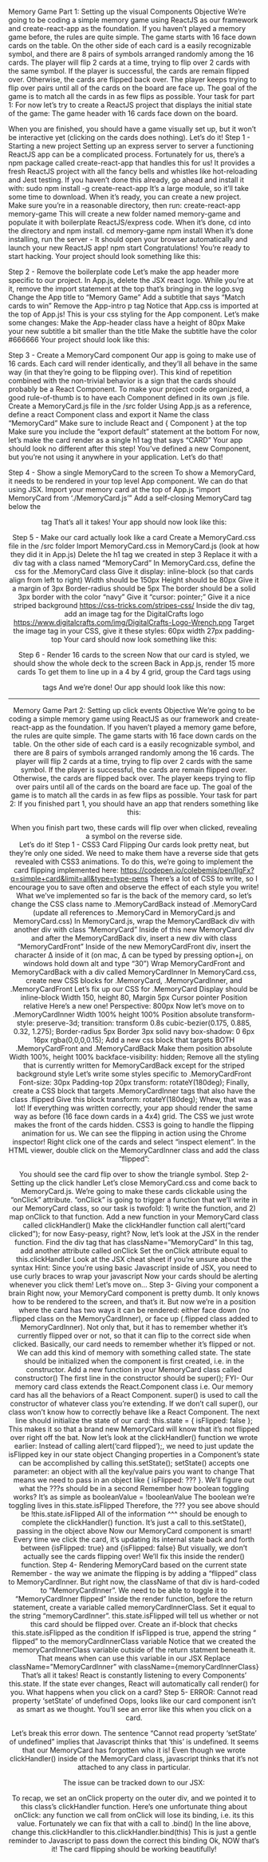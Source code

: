 Memory Game
Part 1: Setting up the visual Components
Objective
We’re going to be coding a simple memory game using ReactJS as our framework and create-react-app as the foundation. 
If you haven’t played a memory game before, the rules are quite simple. The game starts with 16 face down cards on the table. On the other side of each card is a easily recognizable symbol, and there are 8 pairs of symbols arranged randomly among the 16 cards. The player will flip 2 cards at a time, trying to flip over 2 cards with the same symbol. If the player is successful, the cards are remain flipped over. Otherwise, the cards are flipped back over. The player keeps trying to flip over pairs until all of the cards on the board are face up. The goal of the game is to match all the cards in as few flips as possible.
Your task for part 1:
For now let’s try to create a ReactJS project that displays the initial state of the game: The game header with 16 cards face down on the board.

When you are finished, you should have a game visually set up, but it won’t be interactive yet (clicking on the cards does nothing).
Let’s do it!
Step 1 - Starting a new project
Setting up an express server to server a functioning ReactJS app can be a complicated process. Fortunately for us, there’s a npm package called create-react-app that handles this for us! It provides a fresh ReactJS project with all the fancy bells and whistles like hot-reloading and Jest testing.
If you haven’t done this already, go ahead and install it with:
sudo npm install -g create-react-app
It’s a large module, so it’ll take some time to download. When it’s ready, you can create a new project. Make sure you’re in a reasonable directory, then run:
create-react-app memory-game
This will create a new folder named memory-game and populate it with boilerplate ReactJS/express code. When it’s done, cd into the directory and npm install.
cd memory-game
npm install
When it’s done installing, run the server - It should open your browser automatically and launch your new ReactJS app!
npm start
Congratulations! You’re ready to start hacking. Your project should look something like this:

Step 2 - Remove the boilerplate code
Let’s make the app header more specific to our project.
In App.js, delete the JSX react logo. While you’re at it, remove the import statement at the top that’s bringing in the logo.svg
Change the App title to “Memory Game”
Add a subtitle that says “Match cards to win”
Remove the App-intro p tag
Notice that App.css is imported at the top of App.js! This is your css styling for the App component. Let’s make some changes:
Make the App-header class have a height of 80px
Make your new subtitle a bit smaller than the title
Make the subtitle have the color #666666
Your project should look like this:


Step 3 - Create a MemoryCard component
Our app is going to make use of 16 cards. Each card will render identically, and they’ll all behave in the same way (in that they’re going to be flipping over). This kind of repetition combined with the non-trivial behavior is a sign that the cards should probably be a React Component.
To make your project code organized, a good rule-of-thumb is to have each Component defined in its own .js file. 
Create a MemoryCard.js file in the /src folder
Using App.js as a reference, define a react Component class and export it
Name the class “MemoryCard”
Make sure to include React and { Component } at the top
Make sure you include the “export default” statement at the bottom
For now, let’s make the card render as a single h1 tag that says “CARD”
Your app should look no different after this step! You’ve defined a  new Component, but you’re not using it anywhere in your application. Let’s do that!



Step 4 - Show a single MemoryCard to the screen
To show a MemoryCard, it needs to be rendered in your top level App component. We can do that using JSX.
Import your memory card at the top of App.js
“import MemoryCard from ‘./MemoryCard.js’”
Add a self-closing MemoryCard tag below the <header> tag
That’s all it takes! Your app should now look like this:

Step 5 - Make our card actually look like a card
Create a MemoryCard.css file in the /src folder
Import MemoryCard.css in MemoryCard.js (look at how they did it in App.js)
Delete the h1 tag we created in step 3
Replace it with a div tag with a class named “MemoryCard”
In MemoryCard.css, define the css for the .MemoryCard class
Give it display: inline-block (so that cards align from left to right)
Width should be 150px
Height should be 80px
Give it a margin of 3px
Border-radius should be 5px
The border should be a solid 3px border with the color “navy”
Give it “cursor: pointer;”
Give it a nice striped background
https://css-tricks.com/stripes-css/
Inside the div tag, add an image tag for the DigitalCrafts logo
https://www.digitalcrafts.com/img/DigitalCrafts-Logo-Wrench.png
Target the image tag in your CSS, give it these styles:
60px width
27px padding-top
Your card should now look something like this:




Step 6 - Render 16 cards to the screen
Now that our card is styled, we should show the whole deck to the screen
Back in App.js, render 15 more cards
To get them to line up in a 4 by 4 grid, group the Card tags using <div> tags
And we’re done! Our app should look like this now: 

--------------------------------------------------------------------------------------------


Memory Game
Part 2: Setting up click events
Objective
We’re going to be coding a simple memory game using ReactJS as our framework and create-react-app as the foundation. 
If you haven’t played a memory game before, the rules are quite simple. The game starts with 16 face down cards on the table. On the other side of each card is a easily recognizable symbol, and there are 8 pairs of symbols arranged randomly among the 16 cards. The player will flip 2 cards at a time, trying to flip over 2 cards with the same symbol. If the player is successful, the cards are remain flipped over. Otherwise, the cards are flipped back over. The player keeps trying to flip over pairs until all of the cards on the board are face up. The goal of the game is to match all the cards in as few flips as possible.
Your task for part 2:
If you finished part 1, you should have an app that renders something like this:

When you finish part two, these cards will flip over when clicked, revealing a symbol on the reverse side.  
Let’s do it!
Step 1 - CSS3 Card Flipping
Our cards look pretty neat, but they’re only one sided. We need to make them have a reverse side that gets revealed with CSS3 animations. To do this, we’re going to implement the card flipping implemented here:
https://codepen.io/colebemis/pen/IlgFx?q=simple+card&limit=all&type=type-pens
There’s a lot of CSS to write, so I encourage you to save often and observe the effect of each style you write!
What we’ve implemented so far is the back of the memory card, so let’s change the CSS class name to .MemoryCardBack instead of .MemoryCard (update all references to .MemoryCard in MemoryCard.js and MemoryCard.css)
In MemoryCard.js, wrap the MemoryCardBack div with another div with class “MemoryCard”
Inside of this new MemoryCard div and after the MemoryCardBack div, insert a new div with class “MemoryCardFront”
Inside of the new MemoryCardFront div, insert the character ∆ inside of it (on mac, ∆ can be typed by pressing option+j, on windows hold down alt and type  “30”)
Wrap MemoryCardFront and MemoryCardBack with a div called MemoryCardInner
In MemoryCard.css, create new CSS blocks for .MemoryCard, .MemoryCardInner, and .MemoryCardFront
Let’s fix up our CSS for .MemoryCard
Display should be inline-block
Width 150, height 80,
Margin 5px
Cursor pointer
Position relative
Here’s a new one! Perspective: 800px
Now let’s move on to .MemoryCardInner
Width 100% height 100%
Position absolute
transform-style: preserve-3d;
transition: transform 0.8s cubic-bezier(0.175, 0.885, 0.32, 1.275);
Border-radius 5px
Border 3px solid navy
box-shadow: 0 6px 16px rgba(0,0,0,0.15);
Add a new css block that targets BOTH .MemoryCardFront and .MemoryCardBack
Make them position absolute
Width 100%, height 100%
backface-visibility: hidden;
Remove all the styling that is currently written for MemoryCardBack except for the striped background style
Let’s write some styles specific to .MemoryCardFront
Font-size: 30px
Padding-top 20px
transform: rotateY(180deg);
Finally, create a CSS block that targets .MemoryCardInner tags that also have the class .flipped
Give this block transform: rotateY(180deg);
Whew, that was a lot! If everything was written correctly, your app should render the same way as before (16 face down cards in a 4x4) grid. The CSS we just wrote makes the front of the cards hidden.
CSS3 is going to handle the flipping animation for us. We can see the flipping in action using the Chrome inspector! Right click one of the cards and select “inspect element”. In the HTML viewer, double click on the MemoryCardInner class and add the class “flipped”:


You should see the card flip over to show the triangle symbol.
Step 2- Setting up the click handler
Let’s close MemoryCard.css and come back to MemoryCard.js. We’re going to make these cards clickable using the “onClick” attribute. “onClick” is going to trigger a function that we’ll write in our MemoryCard class, so our task is twofold: 1) write the function, and 2) map onClick to that function.
Add a new function in your MemoryCard class called clickHandler()
Make the clickHandler function call alert(“card clicked”); for now
Easy-peasy, right? Now, let’s look at the JSX in the render function.
Find the div tag that has className=”MemoryCard”
In this tag, add another attribute called onClick
Set the onClick attribute equal to this.clickHandler
Look at the JSX cheat sheet if you’re unsure about the syntax
Hint: Since you’re using basic Javascript inside of JSX, you need to use curly braces to wrap your javascript
Now your cards should be alerting whenever you click them! Let’s move on…
Step 3- Giving your component a brain
Right now, your MemoryCard component is pretty dumb. It only knows how to be rendered to the screen, and that’s it. But now we’re in a position where the card has two ways it can be rendered: either face down (no .flipped class on the MemoryCardInner), or face up (.flipped class added to MemoryCardInner). Not only that, but it has to remember whether it’s currently flipped over or not, so that it can flip to the correct side when clicked.
Basically, our card needs to remember whether it’s flipped or not. We can add this kind of memory with something called state. The state should be initialized when the component is first created, i.e. in the constructor.
Add a new function in your MemoryCard class called constructor()
The first line in the constructor should be super();
FYI- Our memory card class extends the React.Component class i.e. Our memory card has all the behaviors of a React Component. super() is used to call the constructor of whatever class you’re extending. If we don’t call super(), our class won’t know how to correctly behave like a React Component.
The next line should initialize the state of our card:
this.state = { isFlipped: false };
This makes it so that a brand new MemoryCard will know that it’s not flipped over right off the bat.
Now let’s look at the clickHandler() function we wrote earlier:
Instead of calling alert(‘card flipped’);, we need to just update the isFlipped key in our state object
Changing properties in a Component’s state can be accomplished by calling this.setState();
setState() accepts one parameter: an object with all the key/value pairs you want to change
That means we need to pass in an object like { isFlipped: ??? }. We’ll figure out what the ???s should be in a second
Remember how boolean toggling works?
It’s as simple as booleanValue = !booleanValue
The boolean we’re toggling lives in this.state.isFlipped
Therefore, the ??? you see above should be !this.state.isFlipped
All of the information ^^^ should be enough to complete the clickHandler() function. It’s just a call to this.setState(), passing in the object above
Now our MemoryCard component is smart! Every time we click the card, it’s updating its internal state back and forth between {isFlipped: true} and {isFlipped: false}
But visually, we don’t actually see the cards flipping over! We’ll fix this inside the render() function.
Step 4- Rendering MemoryCard based on the current state
Remember - the way we animate the flipping is by adding a “flipped” class to MemoryCardInner. But right now, the className of that div is hard-coded to “MemoryCardInner”. We need to be able to toggle it to “MemoryCardInner flipped”
Inside the render function, before the return statement, create a variable called memoryCardInnerClass. Set it equal to the string “memoryCardInner”.
this.state.isFlipped will tell us whether or not this card should be flipped over. Create an if-block that checks this.state.isFlipped as the condition
If isFlipped is true, append the string “ flipped” to the memoryCardInnerClass variable
Notice that we created the memoryCardInnerClass variable outside of the return statment beneath it. 
That means when can use this variable in our JSX
Replace className=”MemoryCardInner” with className={memoryCardInnerClass}
That’s all it takes! React is constantly listening to every Components’ this.state. If the state ever changes, React will automatically call render() for you.
What happens when you click on a card?
Step 5- ERROR: Cannot read property ‘setState’ of undefined
Oops, looks like our card component isn’t as smart as we thought. You’ll see an error like this when you click on a card.

Let’s break this error down. The sentence “Cannot read property ‘setState’ of undefined” implies that Javascript thinks that ‘this’ is undefined. It seems that our MemoryCard has forgotten who it is! Even though we wrote clickHandler() inside of the MemoryCard class, javascript thinks that it’s not attached to any class in particular.


The issue can be tracked down to our JSX:

To recap, we set an onClick property on the outer div, and we pointed it to this class’s clickHandler function. 
Here’s one unfortunate thing about onClick: any function we call from onClick will lose its binding, i.e. its this value. Fortunately we can fix that with a call to .bind()
In the line above, change this.clickHandler to this.clickHandler.bind(this)
This is just a gentle reminder to Javascript to pass down the correct this binding
Ok, NOW that’s it! The card flipping should be working beautifully!


